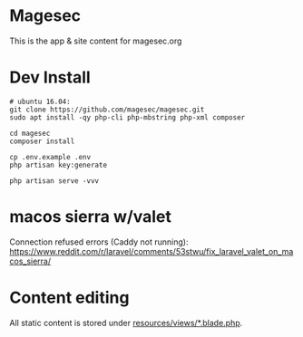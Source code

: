 # Magesec

This is the app & site content for magesec.org

# Dev Install 

```
# ubuntu 16.04:
git clone https://github.com/magesec/magesec.git
sudo apt install -qy php-cli php-mbstring php-xml composer

cd magesec
composer install

cp .env.example .env
php artisan key:generate

php artisan serve -vvv
```

# macos sierra w/valet
Connection refused errors (Caddy not running): https://www.reddit.com/r/laravel/comments/53stwu/fix_laravel_valet_on_macos_sierra/

# Content editing 

All static content is stored under [resources/views/*.blade.php](resources/views). 